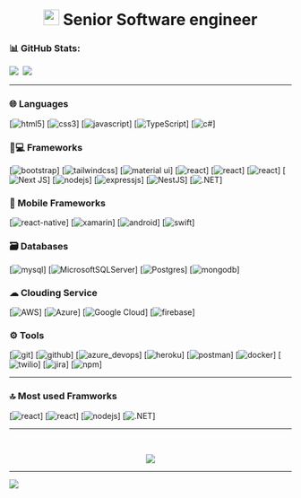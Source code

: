 <h1 align="center"><img src="https://media.giphy.com/media/hvRJCLFzcasrR4ia7z/giphy.gif" width="28"> Senior Software engineer </h1>

### 📊 GitHub Stats:
![](https://github-readme-stats.vercel.app/api?username=alphaboss1104&theme=dark&hide_border=false&include_all_commits=true&count_private=false)&nbsp;
![](https://github-readme-stats.vercel.app/api/top-langs/?username=alphaboss1104&theme=dark&hide_border=false&include_all_commits=true&count_private=false&layout=compact)

---

### 🌐 Languages

[![html5](https://img.shields.io/badge/HTML5-E34F26?style=for-the-badge&logo=html5&logoColor=white)]
[![css3](https://img.shields.io/badge/CSS3-1572B6?style=for-the-badge&logo=css3&logoColor=white)]
[![javascript](https://img.shields.io/badge/JavaScript-323330?style=for-the-badge&logo=javascript&logoColor=F7DF1E)]
[![TypeScript](https://img.shields.io/badge/TypeScript-007ACC?style=for-the-badge&logo=typescript&logoColor=white)]
[![c#](https://img.shields.io/badge/C%23-239120?style=for-the-badge&logo=c-sharp&logoColor=white)]


### 🎨💻 Frameworks

[![bootstrap](https://img.shields.io/badge/Bootstrap-563D7C?style=for-the-badge&logo=bootstrap&logoColor=white)]
[![tailwindcss](https://img.shields.io/badge/Tailwind_CSS-38B2AC?style=for-the-badge&logo=tailwind-css&logoColor=white)]
[![material ui](https://img.shields.io/badge/Material%20UI-007FFF?style=for-the-badge&logo=mui&logoColor=white)]
[![react](https://img.shields.io/badge/React-656660?style=for-the-badge&logo=react&logoColor=61DAFB)]
[![react](https://img.shields.io/badge/Angular-000000?style=for-the-badge&logo=angular&logoColor=ff4444)]
[![react](https://img.shields.io/badge/Vue-323330?style=for-the-badge&logo=vue.js&logoColor=22aa22)]
[![Next JS](https://img.shields.io/badge/Next-black?style=for-the-badge&logo=next.js&logoColor=white)]
[![nodejs](https://img.shields.io/badge/Node.js-339933?style=for-the-badge&logo=nodedotjs&logoColor=white)]
[![expressjs](https://img.shields.io/badge/Express.js-000000?style=for-the-badge&logo=express&logoColor=white)]
[![NestJS](https://img.shields.io/badge/nestjs-%23E0234E.svg?style=for-the-badge&logo=nestjs&logoColor=white)]
[![.NET](https://img.shields.io/badge/.NET-5C2D91?style=for-the-badge&logo=.net&logoColor=white)]

### 📱 Mobile Frameworks

[![react-native](https://img.shields.io/badge/ReactNative-CB3837?style=for-the-badge&logo=android&logoColor=white)]
[![xamarin](https://img.shields.io/badge/Xamarin-3498DB?style=for-the-badge&logo=xamarin&logoColor=white)]
[![android](https://img.shields.io/badge/Android-3DDC84?style=for-the-badge&logo=android&logoColor=white)]
[![swift](https://img.shields.io/badge/Swift-FA7343?style=for-the-badge&logo=swift&logoColor=white)]


### 🗃️ Databases

[![mysql](https://img.shields.io/badge/MySQL-005C84?style=for-the-badge&logo=mysql&logoColor=white)]
[![MicrosoftSQLServer](https://img.shields.io/badge/Microsoft%20SQL%20Sever-CC2927?style=for-the-badge&logo=microsoft%20sql%20server&logoColor=white)]
[![Postgres](https://img.shields.io/badge/postgres-%23316192.svg?style=for-the-badge&logo=postgresql&logoColor=white)]
[![mongodb](https://img.shields.io/badge/MongoDB-4EA94B?style=for-the-badge&logo=mongodb&logoColor=white)]

### ☁ Clouding Service

[![AWS](https://img.shields.io/badge/AWS-%23FF9900.svg?style=for-the-badge&logo=amazon-aws&logoColor=white)]
[![Azure](https://img.shields.io/badge/azure-%230072C6.svg?style=for-the-badge&logo=azure-devops&logoColor=white)]
[![Google Cloud](https://img.shields.io/badge/Google%20Cloud-%234285F4.svg?style=for-the-badge&logo=google-cloud&logoColor=white)]
[![firebase](https://img.shields.io/badge/firebase-ffca28?style=for-the-badge&logo=firebase&logoColor=black)]

### ⚙️ Tools

[![git](https://img.shields.io/badge/GIT-E44C30?style=for-the-badge&logo=git&logoColor=white)]
[![github](https://img.shields.io/badge/GitHub-100000?style=for-the-badge&logo=github&logoColor=white)]
[![azure_devops](https://img.shields.io/badge/Azure_DevOps-0078D7?style=for-the-badge&logo=azure-devops&logoColor=white)]
[![heroku](https://img.shields.io/badge/Heroku-430098?style=for-the-badge&logo=heroku&logoColor=white)]
[![postman](https://img.shields.io/badge/Postman-FF6C37?style=for-the-badge&logo=Postman&logoColor=white)]
[![docker](https://img.shields.io/badge/Docker-2CA5E0?style=for-the-badge&logo=docker&logoColor=white)]
[![twilio](https://img.shields.io/badge/Twilio-F22F46?style=for-the-badge&logo=Twilio&logoColor=white)]
[![jira](https://img.shields.io/badge/Jira-0052CC?style=for-the-badge&logo=Jira&logoColor=white)]
[![npm](https://img.shields.io/badge/npm-CB3837?style=for-the-badge&logo=npm&logoColor=white)]

---

### 🔝 Most used Framworks

[![react](https://img.shields.io/badge/React-656660?style=for-the-badge&logo=react&logoColor=61DAFB)]
[![react](https://img.shields.io/badge/Angular-000000?style=for-the-badge&logo=angular&logoColor=ff4444)]
[![nodejs](https://img.shields.io/badge/Node.js-339933?style=for-the-badge&logo=nodedotjs&logoColor=white)]
[![.NET](https://img.shields.io/badge/.NET-5C2D91?style=for-the-badge&logo=.net&logoColor=white)]

---

<br />
<p align="center">
  <img src="https://github-profile-trophy.vercel.app/?username=alphaboss1104&column=8&theme=onedark"/>
</p>

---
[![](https://visitcount.itsvg.in/api?id=alphaboss1104&icon=0&color=0)](https://visitcount.itsvg.in)


